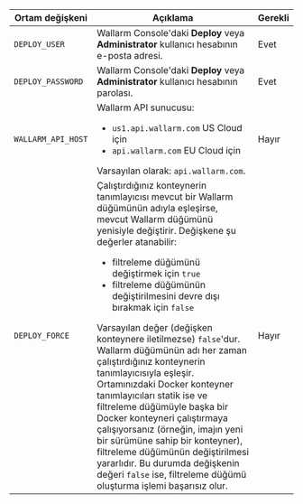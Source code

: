 Ortam değişkeni | Açıklama| Gerekli
--- | ---- | ----
`DEPLOY_USER` | Wallarm Console'daki **Deploy** veya **Administrator** kullanıcı hesabının e-posta adresi.| Evet
`DEPLOY_PASSWORD` | Wallarm Console'daki **Deploy** veya **Administrator** kullanıcı hesabının parolası. | Evet
`WALLARM_API_HOST` | Wallarm API sunucusu:<ul><li>`us1.api.wallarm.com` US Cloud için</li><li>`api.wallarm.com` EU Cloud için</li></ul>Varsayılan olarak: `api.wallarm.com`. | Hayır
`DEPLOY_FORCE` | Çalıştırdığınız konteynerin tanımlayıcısı mevcut bir Wallarm düğümünün adıyla eşleşirse, mevcut Wallarm düğümünü yenisiyle değiştirir. Değişkene şu değerler atanabilir:<ul><li>filtreleme düğümünü değiştirmek için `true`</li><li>filtreleme düğümünün değiştirilmesini devre dışı bırakmak için `false`</li></ul>Varsayılan değer (değişken konteynere iletilmezse) `false`'dur.<br>Wallarm düğümünün adı her zaman çalıştırdığınız konteynerin tanımlayıcısıyla eşleşir. Ortamınızdaki Docker konteyner tanımlayıcıları statik ise ve filtreleme düğümüyle başka bir Docker konteyneri çalıştırmaya çalışıyorsanız (örneğin, imajın yeni bir sürümüne sahip bir konteyner), filtreleme düğümünün değiştirilmesi yararlıdır. Bu durumda değişkenin değeri `false` ise, filtreleme düğümü oluşturma işlemi başarısız olur. | Hayır